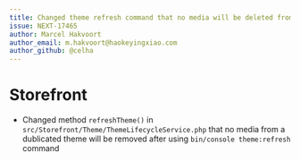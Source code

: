```yaml
---
title: Changed theme refresh command that no media will be deleted from a dublicated theme
issue: NEXT-17465
author: Marcel Hakvoort
author_email: m.hakvoort@haokeyingxiao.com
author_github: @celha
---
```

# Storefront
* Changed method `refreshTheme()` in `src/Storefront/Theme/ThemeLifecycleService.php` that no media from a dublicated theme will be removed after using `bin/console theme:refresh` command
